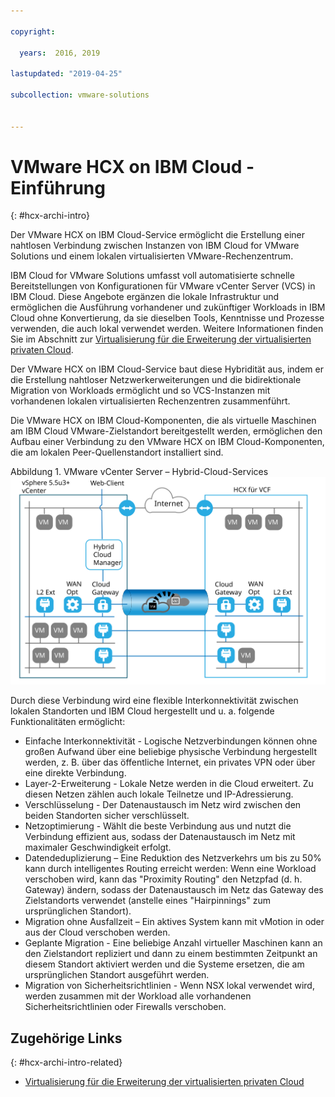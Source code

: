 ```yaml
---

copyright:

  years:  2016, 2019

lastupdated: "2019-04-25"

subcollection: vmware-solutions


---
```

# VMware HCX on IBM Cloud - Einführung
{: #hcx-archi-intro}

Der VMware HCX on IBM Cloud-Service ermöglicht die Erstellung einer nahtlosen Verbindung zwischen Instanzen von IBM Cloud for VMware Solutions und einem lokalen virtualisierten VMware-Rechenzentrum.

IBM Cloud for VMware Solutions umfasst voll automatisierte schnelle Bereitstellungen von Konfigurationen für VMware vCenter Server (VCS) in IBM Cloud. Diese Angebote ergänzen die lokale Infrastruktur und ermöglichen die Ausführung vorhandener und zukünftiger Workloads in IBM Cloud ohne Konvertierung, da sie dieselben Tools, Kenntnisse und Prozesse verwenden, die auch lokal verwendet werden. Weitere Informationen finden Sie im Abschnitt zur [Virtualisierung für die Erweiterung der virtualisierten privaten Cloud](https://www.ibm.com/cloud/garage/architectures/virtualizationArchitecture).

Der VMware HCX on IBM Cloud-Service baut diese Hybridität aus, indem er die Erstellung nahtloser Netzwerkerweiterungen und die bidirektionale Migration von Workloads ermöglicht und so VCS-Instanzen mit vorhandenen lokalen virtualisierten Rechenzentren zusammenführt.

Die VMware HCX on IBM Cloud-Komponenten, die als virtuelle Maschinen am IBM Cloud VMware-Zielstandort bereitgestellt werden, ermöglichen den Aufbau einer Verbindung zu den VMware HCX on IBM Cloud-Komponenten, die am lokalen Peer-Quellenstandort installiert sind.

Abbildung 1. VMware vCenter Server – Hybrid-Cloud-Services
![VMware vCenter Server – Hybrid-Cloud-Services](cloudfoundation_hybrid_cloud_services.svg)

Durch diese Verbindung wird eine flexible Interkonnektivität zwischen lokalen Standorten und IBM Cloud hergestellt und u. a. folgende Funktionalitäten ermöglicht:
* Einfache Interkonnektivität - Logische Netzverbindungen können ohne großen Aufwand über eine beliebige physische Verbindung hergestellt werden, z. B. über das öffentliche Internet, ein privates VPN oder über eine direkte Verbindung.
* Layer-2-Erweiterung - Lokale Netze werden in die Cloud erweitert. Zu diesen Netzen zählen auch lokale Teilnetze und IP-Adressierung.
* Verschlüsselung - Der Datenaustausch im Netz wird zwischen den beiden Standorten sicher verschlüsselt.
* Netzoptimierung - Wählt die beste Verbindung aus und nutzt die Verbindung effizient aus, sodass der Datenaustausch im Netz mit maximaler Geschwindigkeit erfolgt.
* Datendeduplizierung – Eine Reduktion des Netzverkehrs um bis zu 50% kann durch intelligentes Routing erreicht werden: Wenn eine Workload verschoben wird, kann das "Proximity Routing" den Netzpfad (d. h. Gateway) ändern, sodass der Datenaustausch im Netz das Gateway des Zielstandorts verwendet (anstelle eines "Hairpinnings" zum ursprünglichen Standort).
* Migration ohne Ausfallzeit – Ein aktives System kann mit vMotion in oder aus der Cloud verschoben werden.
* Geplante Migration - Eine beliebige Anzahl virtueller Maschinen kann an den Zielstandort repliziert und dann zu einem bestimmten Zeitpunkt an diesem Standort aktiviert werden und die Systeme ersetzen, die am ursprünglichen Standort ausgeführt werden.
* Migration von Sicherheitsrichtlinien - Wenn NSX lokal verwendet wird, werden zusammen mit der Workload alle vorhandenen Sicherheitsrichtlinien oder Firewalls verschoben.

## Zugehörige Links
{: #hcx-archi-intro-related}

* [Virtualisierung für die Erweiterung der virtualisierten privaten Cloud](https://www.ibm.com/cloud/garage/architectures/virtualizationArchitecture)
